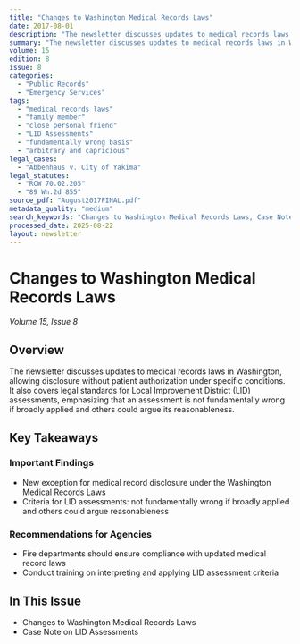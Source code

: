 ```yaml
---
title: "Changes to Washington Medical Records Laws"
date: 2017-08-01
description: "The newsletter discusses updates to medical records laws in Washington, allowing disclosure without patient authorization under specific conditions. It also covers legal standards for Local Improvement District (LID) assessments, emphasizing that an assessment is not fundamentally wrong if broadly applied and others could argue its reasonableness."
summary: "The newsletter discusses updates to medical records laws in Washington, allowing disclosure without patient authorization under specific conditions. It also covers legal standards for Local Improvement District (LID) assessments, emphasizing that an assessment is not fundamentally wrong if broadly applied and others could argue its reasonableness."
volume: 15
edition: 8
issue: 8
categories:
  - "Public Records"
  - "Emergency Services"
tags:
  - "medical records laws"
  - "family member"
  - "close personal friend"
  - "LID Assessments"
  - "fundamentally wrong basis"
  - "arbitrary and capricious"
legal_cases:
  - "Abbenhaus v. City of Yakima"
legal_statutes:
  - "RCW 70.02.205"
  - "89 Wn.2d 855"
source_pdf: "August2017FINAL.pdf"
metadata_quality: "medium"
search_keywords: "Changes to Washington Medical Records Laws, Case Note on LID Assessments, Firehouse Lawyer August 2017, Patient Privacy, Washington Uniform Health Care Information Act, RCW 70.02.205"
processed_date: 2025-08-22
layout: newsletter
---
```


# Changes to Washington Medical Records Laws

*Volume 15, Issue 8*

## Overview

The newsletter discusses updates to medical records laws in Washington, allowing disclosure without patient authorization under specific conditions. It also covers legal standards for Local Improvement District (LID) assessments, emphasizing that an assessment is not fundamentally wrong if broadly applied and others could argue its reasonableness.

## Key Takeaways

### Important Findings

- New exception for medical record disclosure under the Washington Medical Records Laws
- Criteria for LID assessments: not fundamentally wrong if broadly applied and others could argue reasonableness

### Recommendations for Agencies

- Fire departments should ensure compliance with updated medical record laws
- Conduct training on interpreting and applying LID assessment criteria

## In This Issue

- Changes to Washington Medical Records Laws
- Case Note on LID Assessments

